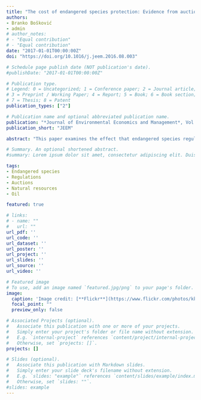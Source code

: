 ```yaml
---
title: "The cost of endangered species protection: Evidence from auctions for natural resources"
authors:
- Branko Bošković
- admin
# author_notes:
# - "Equal contribution"
# - "Equal contribution"
date: "2017-01-01T00:00:00Z"
doi: "https://doi.org/10.1016/j.jeem.2016.08.003"

# Schedule page publish date (NOT publication's date).
#publishDate: "2017-01-01T00:00:00Z"

# Publication type.
# Legend: 0 = Uncategorized; 1 = Conference paper; 2 = Journal article;
# 3 = Preprint / Working Paper; 4 = Report; 5 = Book; 6 = Book section;
# 7 = Thesis; 8 = Patent
publication_types: ["2"]

# Publication name and optional abbreviated publication name.
publication: "*Journal of Environmental Economics and Management*, Vol. 81, pages 174-192"
publication_short: "JEEM"

abstract: "This paper examines the effect that endangered species regulation has on natural resource development. Specifically, we use data from competitive auctions to estimate the effect that land-use regulation protecting endangered caribou in the Canadian province of Alberta has on the price producers pay for the right to extract oil. We exploit a regression discontinuity design to evaluate how prices differ along regulation boundaries that constrain resource development. The auction format and the regulation discontinuity allow us to measure the total cost of the regulation. We find that producers pay 24% less on average for oil leases that are regulated and that the total net present value cost of the regulation exceeds $1.15 billion for leases sold between 2003 and 2012, all of which is borne by the government. In spite of these costs, the populations of endangered caribou remain in widespread decline."

# Summary. An optional shortened abstract.
#summary: Lorem ipsum dolor sit amet, consectetur adipiscing elit. Duis posuere tellus ac convallis placerat. Proin tincidunt magna sed ex sollicitudin condimentum.

tags:
- Endangered species
- Regulations
- Auctions
- Natural resources
- Oil

featured: true

# links:
# - name: ""
#   url: ""
url_pdf: ''
url_code: ''
url_dataset: ''
url_poster: ''
url_project: ''
url_slides: ''
url_source: ''
url_video: ''

# Featured image
# To use, add an image named `featured.jpg/png` to your page's folder. 
image:
  caption: 'Image credit: [**Flickr**](https://www.flickr.com/photos/kk/6863565395/in/album-72157629270319399/)'
  focal_point: ""
  preview_only: false

# Associated Projects (optional).
#   Associate this publication with one or more of your projects.
#   Simply enter your project's folder or file name without extension.
#   E.g. `internal-project` references `content/project/internal-project/index.md`.
#   Otherwise, set `projects: []`.
projects: []

# Slides (optional).
#   Associate this publication with Markdown slides.
#   Simply enter your slide deck's filename without extension.
#   E.g. `slides: "example"` references `content/slides/example/index.md`.
#   Otherwise, set `slides: ""`.
#slides: example
---
```


